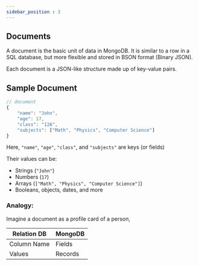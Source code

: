```yaml
---
sidebar_position : 3
---
```

## Documents
A document is the basic unit of data in MongoDB.
It is similar to a row in a SQL database, but more flexible and stored in BSON format (Binary JSON).

Each document is a JSON-like structure made up of key-value pairs.

## Sample Document

```javascript
// document
{
    "name": "John",
    "age": 17,
    "class": "12A",
    "subjects": ["Math", "Physics", "Computer Science"]
}

```
Here, `"name"`, `"age"`, `"class"`, and `"subjects"` are keys (or fields)

Their values can be:
- Strings (`"John"`)
- Numbers (`17`)
- Arrays (`["Math", "Physics", "Computer Science"]`)
- Booleans, objects, dates, and more


### Analogy:
Imagine a document as a profile card of a person,

| Relation DB | MongoDB  |
|-------------|----------| 
| Column Name | Fields   |
| Values      | Records  | 

